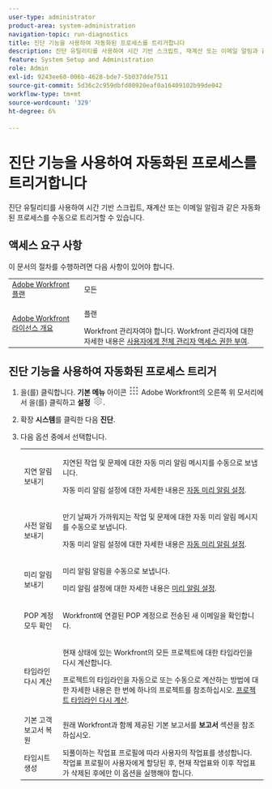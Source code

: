 ```yaml
---
user-type: administrator
product-area: system-administration
navigation-topic: run-diagnostics
title: 진단 기능을 사용하여 자동화된 프로세스를 트리거합니다
description: 진단 유틸리티를 사용하여 시간 기반 스크립트, 재계산 또는 이메일 알림과 같은 자동화된 프로세스를 수동으로 트리거할 수 있습니다.
feature: System Setup and Administration
role: Admin
exl-id: 9243ee60-006b-4628-bde7-5b037dde7511
source-git-commit: 5d36c2c959dbfd00920eaf0a16409102b99de042
workflow-type: tm+mt
source-wordcount: '329'
ht-degree: 6%

---
```


# 진단 기능을 사용하여 자동화된 프로세스를 트리거합니다

<!--
<p data-mc-conditions="QuicksilverOrClassic.Draft mode">**DON'T DELETE, DRAFT OR HIDE THIS ARTICLE. IT IS LINKED TO THE PRODUCT, THROUGH THE CONTEXT SENSITIVE HELP LINKS. **</p>
-->

진단 유틸리티를 사용하여 시간 기반 스크립트, 재계산 또는 이메일 알림과 같은 자동화된 프로세스를 수동으로 트리거할 수 있습니다.

## 액세스 요구 사항

이 문서의 절차를 수행하려면 다음 사항이 있어야 합니다.

<table style="table-layout:auto"> 
 <col> 
 <col> 
 <tbody> 
  <tr> 
   <td role="rowheader"><a href="https://www.workfront.com/plans" target="_blank">Adobe Workfront 플랜</a> </td> 
   <td>모든</td> 
  </tr> 
  <tr> 
   <td role="rowheader"><a href="../../../administration-and-setup/add-users/access-levels-and-object-permissions/wf-licenses.md" class="MCXref xref">Adobe Workfront 라이선스 개요</a> </td> 
   <td> <p>플랜 </p>Workfront 관리자여야 합니다. Workfront 관리자에 대한 자세한 내용은 <a href="../../../administration-and-setup/add-users/configure-and-grant-access/grant-a-user-full-administrative-access.md" class="MCXref xref">사용자에게 전체 관리자 액세스 권한 부여</a>.</td> 
  </tr> 
 </tbody> 
</table>

## 진단 기능을 사용하여 자동화된 프로세스 트리거

1. 을(를) 클릭합니다. **기본 메뉴** 아이콘 ![](assets/main-menu-icon.png) Adobe Workfront의 오른쪽 위 모서리에서 을(를) 클릭하고 **설정** ![](assets/gear-icon-settings.png).

1. 확장 **시스템**&#x200B;를 클릭한 다음 **진단**.
1. 다음 옵션 중에서 선택합니다.

   <table style="table-layout:auto"> 
    <col> 
    <col> 
    <tbody> 
     <tr> 
      <td role="rowheader">지연 알림 보내기</td> 
      <td> <p>지연된 작업 및 문제에 대한 자동 미리 알림 메시지를 수동으로 보냅니다. </p> <p>자동 미리 알림 설정에 대한 자세한 내용은 <a href="../../../administration-and-setup/manage-workfront/emails/setting-up-automatic-reminders.md" class="MCXref xref">자동 미리 알림 설정</a>.</p> </td> 
     </tr> 
     <tr> 
      <td role="rowheader">사전 알림 보내기</td> 
      <td> <p>만기 날짜가 가까워지는 작업 및 문제에 대한 자동 미리 알림 메시지를 수동으로 보냅니다.</p> <p>자동 미리 알림 설정에 대한 자세한 내용은 <a href="../../../administration-and-setup/manage-workfront/emails/setting-up-automatic-reminders.md" class="MCXref xref">자동 미리 알림 설정</a>.</p> </td> 
     </tr> 
     <tr> 
      <td role="rowheader">미리 알림 보내기</td> 
      <td> <p>미리 알림 알림을 수동으로 보냅니다. </p> <p>미리 알림 설정에 대한 자세한 내용은 <a href="../../../administration-and-setup/manage-workfront/emails/set-up-reminder-notifications.md" class="MCXref xref">미리 알림 설정</a>.</p> </td> 
     </tr> 
     <tr> 
      <td role="rowheader">POP 계정 모두 확인</td> 
      <td> <p>Workfront에 연결된 POP 계정으로 전송된 새 이메일을 확인합니다. </p> <!--
        <p data-mc-conditions="QuicksilverOrClassic.Draft mode">For more information about Workfront and POP account integrations, see and <a href="../../../manage-work/requests/create-and-manage-request-queues/queue-details-tab-overview.md" class="MCXref xref">Overview of the Queue Details tab in a project</a>.</p>
       --> </td> 
     </tr> 
     <tr> 
      <td role="rowheader">타임라인 다시 계산</td> 
      <td> <p>현재 상태에 있는 Workfront의 모든 프로젝트에 대한 타임라인을 다시 계산합니다. </p> <p>프로젝트의 타임라인을 자동으로 또는 수동으로 계산하는 방법에 대한 자세한 내용은 한 번에 하나의 프로젝트를 참조하십시오. <a href="../../../manage-work/projects/manage-projects/recalculate-project-timeline.md" class="MCXref xref">프로젝트 타임라인 다시 계산</a>.</p> </td> 
     </tr> 
     <tr> 
      <td role="rowheader">기본 고객 보고서 복원</td> 
      <td>원래 Workfront과 함께 제공된 기본 보고서를 <strong>보고서</strong> 섹션을 참조하십시오.</td> 
     </tr> 
     <tr> 
      <td role="rowheader">타임시트 생성</td> 
      <td>되풀이하는 작업표 프로필에 따라 사용자의 작업표를 생성합니다. 작업표 프로필이 사용자에게 할당된 후, 현재 작업표와 이후 작업표가 삭제된 후에만 이 옵션을 실행해야 합니다.</td> 
     </tr> 
    </tbody> 
   </table>
